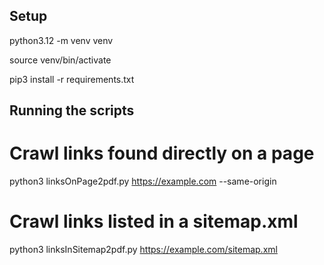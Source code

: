 ## Setup

python3.12 -m venv venv

source venv/bin/activate

pip3 install -r requirements.txt

## Running the scripts

# Crawl links found directly on a page
python3 linksOnPage2pdf.py https://example.com --same-origin

# Crawl links listed in a sitemap.xml
python3 linksInSitemap2pdf.py https://example.com/sitemap.xml
